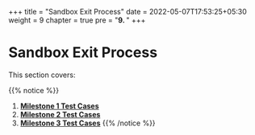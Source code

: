 +++
title = "Sandbox Exit Process"
date = 2022-05-07T17:53:25+05:30
weight = 9
chapter = true
pre = "<b>9. </b>"
+++

# Sandbox Exit Process

This section covers:

{{% notice %}}
1. **[Milestone 1 Test Cases](/abdm-docs/7-exiting-sandbox/milestone-1/)**
2. **[Milestone 2 Test Cases](/abdm-docs/7-exiting-sandbox/milestone-2/)**
3. **[Milestone 3 Test Cases](/abdm-docs/7-exiting-sandbox/milestone-3/)**
{{% /notice %}}